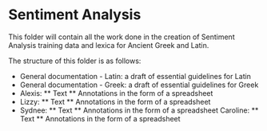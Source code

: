 # Sentiment Analysis

This folder will contain all the work done in the creation of Sentiment Analysis training data and lexica for Ancient Greek and Latin. 

The structure of this folder is as follows: 
* General documentation - Latin: a draft of essential guidelines for Latin
* General documentation - Greek: a draft of essential guidelines for Greek
* Alexis: 
	** Text 
	** Annotations in the form of a spreadsheet 
* Lizzy: 
	** Text
	** Annotations in the form of a spreadsheet
* Sydnee:
	** Text 
	** Annotations in the form of a spreadsheet 
Caroline: 
	** Text 
	** Annotations in the form of a spreadsheet 

